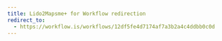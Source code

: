 ```yaml
---
title: Lido2Mapsme+ for Workflow redirection
redirect_to:
  - https://workflow.is/workflows/12df5fe4d7174af7a3b2a4c4ddbb0c0d
---
```

